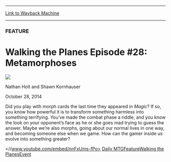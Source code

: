 
---
[Link to Wayback Machine](https://web.archive.org/web/20141031011301/http://magic.wizards.com/en/articles/archive/feature/walking-planes-episode-28-metamorphoses-2014-10-28)

[_metadata_:wayback_url]:- "http://magic.wizards.com/en/articles/archive/feature/walking-planes-episode-28-metamorphoses-2014-10-28"
[_metadata_:wayback_raw_url]:- "https://web.archive.org/web/20141031011301id_/http://magic.wizards.com/en/articles/archive/feature/walking-planes-episode-28-metamorphoses-2014-10-28"
[_metadata_:wayback_capture_timestamp]:- "2014-10-31 01:13:01+00:00"
[_metadata_:generator]:- "Drupal 7 (http://drupal.org)"
[_metadata_:description]:- "How can the gamer inside us evolve into something greater?"
[_metadata_:publish_date]:- "2014-10-28"
---





### FEATURE


Walking the Planes Episode #28: Metamorphoses
=============================================



![](https://media.magic.wizards.com/styles/auth_small/public/images/person/authorpic_nathanholtandshawnkornhauser_0.jpg)

Nathan Holt and Shawn Kornhauser




October 28, 2014
 










Did you play with morph cards the last time they appeared in *Magic*? If so, you know how powerful it is to transform something harmless into something terrifying. You’ve made the combat phase a riddle, and you know the look on your opponent’s face as he or she goes mad trying to guess the answer. Maybe we’re also morphs, going about our normal lives in one way, and becoming someone else when we game. How can the gamer inside us evolve into something greater?


<//www.youtube.com/embed/nnFxUms-fPo>
[Daily MTG](/en/tags/daily-mtg)[Feature](/en/tags/feature)[Walking the Planes](/en/tags/walking-planes)[Event](/en/tags/event)





 
 




  







